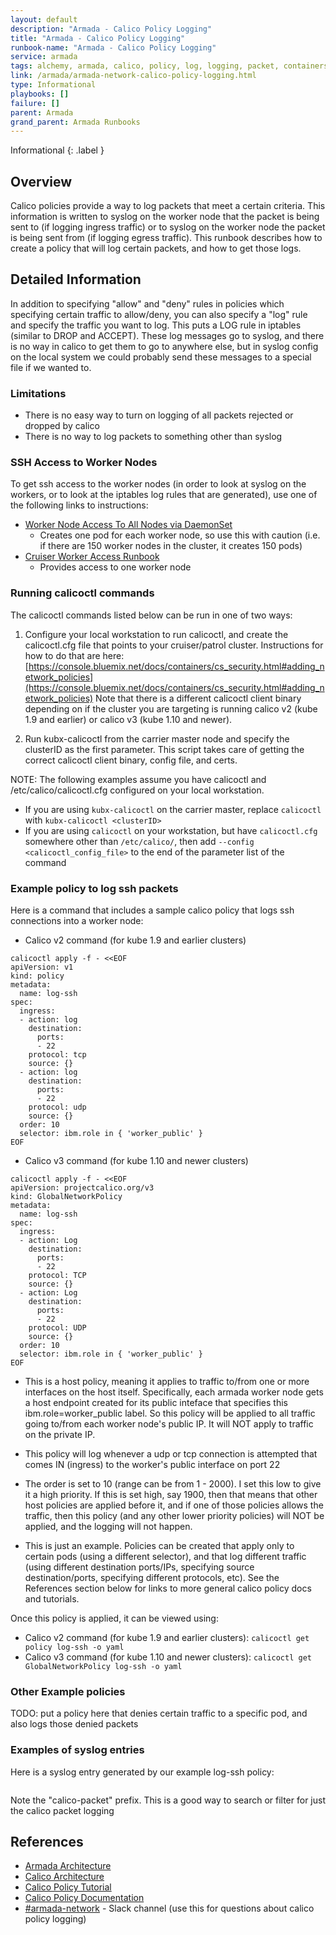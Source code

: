 ```yaml
---
layout: default
description: "Armada - Calico Policy Logging"
title: "Armada - Calico Policy Logging"
runbook-name: "Armada - Calico Policy Logging"
service: armada
tags: alchemy, armada, calico, policy, log, logging, packet, containers, kubernetes, kube, network
link: /armada/armada-network-calico-policy-logging.html
type: Informational
playbooks: []
failure: []
parent: Armada
grand_parent: Armada Runbooks
---
```


Informational
{: .label }

## Overview

Calico policies provide a way to log packets that meet a certain criteria.  This information is written to syslog on the worker node that the packet is being sent to (if logging ingress traffic) or to syslog on the worker node the packet is being sent from (if logging egress traffic).  This runbook describes how to create a policy that will log certain packets, and how to get those logs.

## Detailed Information

In addition to specifying "allow" and "deny" rules in policies which specifying certain traffic to allow/deny, you can also specify a "log" rule and specify the traffic you want to log.  This puts a LOG rule in iptables (similar to DROP and ACCEPT).  These log messages go to syslog, and there is no way in calico to get them to go to anywhere else, but in syslog config on the local system we could probably send these messages to a special file if we wanted to.

### Limitations

  - There is no easy way to turn on logging of all packets rejected or dropped by calico
  - There is no way to log packets to something other than syslog

### SSH Access to Worker Nodes
To get ssh access to the worker nodes (in order to look at syslog on the workers, or to look at the iptables log rules that are generated), use one of the following links to instructions:

* [Worker Node Access To All Nodes via DaemonSet](https://github.ibm.com/alchemy-containers/armada/wiki/SSH-into-any-worker-node)
  * Creates one pod for each worker node, so use this with caution (i.e. if there are 150 worker nodes in the cluster, it creates 150 pods)
* [Cruiser Worker Access Runbook](./armada-cruiser-worker-access.html)
  * Provides access to one worker node

### Running calicoctl commands

The calicoctl commands listed below can be run in one of two ways:

1. Configure your local workstation to run calicoctl, and create the calicoctl.cfg file that points to your cruiser/patrol cluster.  Instructions for how to do that are here: [https://console.bluemix.net/docs/containers/cs_security.html#adding_network_policies](https://console.bluemix.net/docs/containers/cs_security.html#adding_network_policies)   Note that there is a different calicoctl client binary depending on if the cluster you are targeting is running calico v2 (kube 1.9 and earlier) or calico v3 (kube 1.10 and newer).  

1. Run kubx-calicoctl from the carrier master node and specify the clusterID as the first parameter.  This script takes care of getting the correct calicoctl client binary, config file, and certs.

NOTE: The following examples assume you have calicoctl and /etc/calico/calicoctl.cfg configured on your local workstation.
  - If you are using `kubx-calicoctl` on the carrier master, replace `calicoctl` with `kubx-calicoctl <clusterID>`
  - If you are using `calicoctl` on your workstation, but have `calicoctl.cfg` somewhere other than `/etc/calico/`, then add `--config <calicoctl_config_file>` to the end of the parameter list of the command

### Example policy to log ssh packets

Here is a command that includes a sample calico policy that logs ssh connections into a worker node:

 - Calico v2 command (for kube 1.9 and earlier clusters)

~~~
calicoctl apply -f - <<EOF
apiVersion: v1
kind: policy
metadata:
  name: log-ssh
spec:
  ingress:
  - action: log
    destination:
      ports:
      - 22
    protocol: tcp
    source: {}
  - action: log
    destination:
      ports:
      - 22
    protocol: udp
    source: {}
  order: 10
  selector: ibm.role in { 'worker_public' }
EOF
~~~

- Calico v3 command (for kube 1.10 and newer clusters)

~~~
calicoctl apply -f - <<EOF
apiVersion: projectcalico.org/v3
kind: GlobalNetworkPolicy
metadata:
  name: log-ssh
spec:
  ingress:
  - action: Log
    destination:
      ports:
      - 22
    protocol: TCP
    source: {}
  - action: Log
    destination:
      ports:
      - 22
    protocol: UDP
    source: {}
  order: 10
  selector: ibm.role in { 'worker_public' }
EOF
~~~

  - This is a host policy, meaning it applies to traffic to/from one or more interfaces on the host itself.  Specifically, each armada worker node gets a host endpoint created for its public inteface that specifies this ibm.role=worker_public label.  So this policy will be applied to all traffic going to/from each worker node's public IP.  It will NOT apply to traffic on the private IP.

  - This policy will log whenever a udp or tcp connection is attempted that comes IN (ingress) to the worker's public interface on port 22

  - The order is set to 10 (range can be from 1 - 2000).  I set this low to give it a high priority.  If this is set high, say 1900, then that means that other host policies are applied before it, and if one of those policies allows the traffic, then this policy (and any other lower priority policies) will NOT be applied, and the logging will not happen.

  - This is just an example.  Policies can be created that apply only to certain pods (using a different selector), and that log different traffic (using different destination ports/IPs, specifying source destination/ports, specifying different protocols, etc).  See the References section below for links to more general calico policy docs and tutorials.

Once this policy is applied, it can be viewed using:
 - Calico v2 command (for kube 1.9 and earlier clusters): `calicoctl get policy log-ssh -o yaml`
 - Calico v3 command (for kube 1.10 and newer clusters): `calicoctl get GlobalNetworkPolicy log-ssh -o yaml`

### Other Example policies

TODO: put a policy here that denies certain traffic to a specific pod, and also logs those denied packets

### Examples of syslog entries

Here is a syslog entry generated by our example log-ssh policy:

```Sep  5 14:34:40 cruiser1-worker-1 kernel: [158271.044316] calico-packet: IN=eth1 OUT= MAC=08:00:27:d5:4e:57:0a:00:27:00:00:00:08:00 SRC=192.168.10.1 DST=192.168.10.5 LEN=60 TOS=0x00 PREC=0x00 TTL=64 ID=52866 DF PROTO=TCP SPT=42962 DPT=22 WINDOW=29200 RES=0x00 SYN URGP=0
```

Note the "calico-packet" prefix.  This is a good way to search or filter for just the calico packet logging


## References

  * [Armada Architecture](https://github.ibm.com/alchemy-containers/armada/tree/master/architecture)
  * [Calico Architecture](https://docs.projectcalico.org/v3.1/reference/architecture/)
  * [Calico Policy Tutorial](https://docs.projectcalico.org/v3.1/getting-started/kubernetes/tutorials/advanced-policy)
  * [Calico Policy Documentation](https://docs.projectcalico.org/v3.1/reference/calicoctl/resources/networkpolicy)
  * [#armada-network](https://ibm-argonauts.slack.com/messages/armada-network) - Slack channel (use this for questions about calico policy logging)
